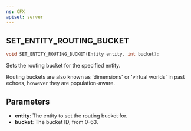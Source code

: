 ```yaml
---
ns: CFX
apiset: server
---
```

## SET_ENTITY_ROUTING_BUCKET

```c
void SET_ENTITY_ROUTING_BUCKET(Entity entity, int bucket);
```

Sets the routing bucket for the specified entity.

Routing buckets are also known as 'dimensions' or 'virtual worlds' in past echoes, however they are population-aware.

## Parameters
* **entity**: The entity to set the routing bucket for.
* **bucket**: The bucket ID, from 0-63.

